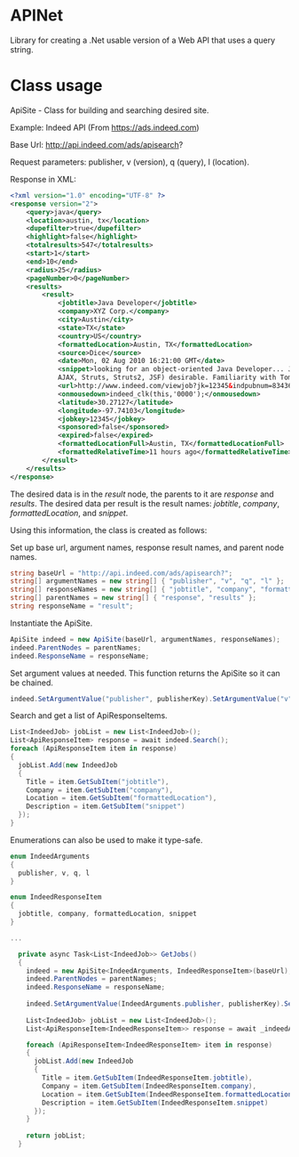 APINet
======

Library for creating a .Net usable version of a Web API that uses a query string.

Class usage
===========

ApiSite - Class for building and searching desired site.

Example: Indeed API (From https://ads.indeed.com)

Base Url: http://api.indeed.com/ads/apisearch?

Request parameters: publisher, v (version), q (query), l (location).

Response in XML:

```xml
<?xml version="1.0" encoding="UTF-8" ?>
<response version="2">
    <query>java</query>
    <location>austin, tx</location>
    <dupefilter>true</dupefilter>
    <highlight>false</highlight>
    <totalresults>547</totalresults>
    <start>1</start>
    <end>10</end>
    <radius>25</radius>
    <pageNumber>0</pageNumber>
    <results>
        <result>
            <jobtitle>Java Developer</jobtitle>
            <company>XYZ Corp.</company>
            <city>Austin</city>
            <state>TX</state>
            <country>US</country>
            <formattedLocation>Austin, TX</formattedLocation>
            <source>Dice</source>
            <date>Mon, 02 Aug 2010 16:21:00 GMT</date>
            <snippet>looking for an object-oriented Java Developer... Java Servlets, HTML, JavaScript,
            AJAX, Struts, Struts2, JSF) desirable. Familiarity with Tomcat and the Java...</snippet>
            <url>http://www.indeed.com/viewjob?jk=12345&indpubnum=8343699265155203</url>
            <onmousedown>indeed_clk(this,'0000');</onmousedown>
            <latitude>30.27127</latitude>
            <longitude>-97.74103</longitude>
            <jobkey>12345</jobkey>
            <sponsored>false</sponsored>
            <expired>false</expired>
            <formattedLocationFull>Austin, TX</formattedLocationFull>
            <formattedRelativeTime>11 hours ago</formattedRelativeTime>
        </result>
    </results>
</response>
```

The desired data is in the _result_ node, the parents to it are _response_ and _results_.
The desired data per result is the result names: _jobtitle_, _company_, _formattedLocation_, and _snippet_.

Using this information, the class is created as follows:

Set up base url, argument names, response result names, and parent node names.

```C#
string baseUrl = "http://api.indeed.com/ads/apisearch?";
string[] argumentNames = new string[] { "publisher", "v", "q", "l" };
string[] responseNames = new string[] { "jobtitle", "company", "formattedLocation", "snippet" };
string[] parentNames = new string[] { "response", "results" };
string responseName = "result";
```

Instantiate the ApiSite.

```C#
ApiSite indeed = new ApiSite(baseUrl, argumentNames, responseNames);
indeed.ParentNodes = parentNames;
indeed.ResponseName = responseName;
```

Set argument values at needed.  This function returns the ApiSite so it can be chained.

```C#
indeed.SetArgumentValue("publisher", publisherKey).SetArgumentValue("v", "2");
```

Search and get a list of ApiResponseItems.

```C#
List<IndeedJob> jobList = new List<IndeedJob>();
List<ApiResponseItem> response = await indeed.Search();
foreach (ApiResponseItem item in response)
{
  jobList.Add(new IndeedJob
  {
    Title = item.GetSubItem("jobtitle"),
    Company = item.GetSubItem("company"),
    Location = item.GetSubItem("formattedLocation"),
    Description = item.GetSubItem("snippet")
  });
}
```

Enumerations can also be used to make it type-safe.

```C#
enum IndeedArguments
{
  publisher, v, q, l
}

enum IndeedResponseItem 
{
  jobtitle, company, formattedLocation, snippet
}

...

  private async Task<List<IndeedJob>> GetJobs()
  {
    indeed = new ApiSite<IndeedArguments, IndeedResponseItem>(baseUrl);
    indeed.ParentNodes = parentNames;
    indeed.ResponseName = responseName;
  
    indeed.SetArgumentValue(IndeedArguments.publisher, publisherKey).SetArgumentValue(IndeedArguments.v, "2");
    
    List<IndeedJob> jobList = new List<IndeedJob>();
    List<ApiResponseItem<IndeedResponseItem>> response = await _indeedApi.Search();

    foreach (ApiResponseItem<IndeedResponseItem> item in response)
    {
      jobList.Add(new IndeedJob
      {
        Title = item.GetSubItem(IndeedResponseItem.jobtitle),
        Company = item.GetSubItem(IndeedResponseItem.company),
        Location = item.GetSubItem(IndeedResponseItem.formattedLocation),
        Description = item.GetSubItem(IndeedResponseItem.snippet)
      });
    }
    
    return jobList;
  }
```
